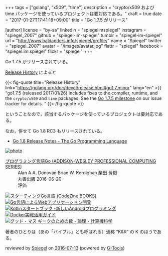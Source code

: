 +++
tags = ["golang", "x509", "time"]
description = "crypto/x509 および time パッケージを使っているプロジェクトは要対応である。"
draft = true
date = "2017-01-27T17:41:18+09:00"
title = "Go 1.7.5 がリリース"

[author]
  license = "by-sa"
  linkedin = "spiegelimspiegel"
  instagram = "spiegel_2007"
  github = "spiegel-im-spiegel"
  tumblr = "spiegel-im-spiegel"
  url = "http://www.baldanders.info/spiegel/profile/"
  name = "Spiegel"
  twitter = "spiegel_2007"
  avatar = "/images/avatar.jpg"
  flattr = "spiegel"
  facebook = "spiegel.im.spiegel"
  flickr = "spiegel"
+++

Go 1.7.5 がリリースされている。

[Release History](https://golang.org/doc/devel/release.html#go1.7.minor) によると

{{< fig-quote title="Release History" link="https://golang.org/doc/devel/release.html#go1.7.minor" lang="en" >}}
<q>go1.7.5 (released 2017/01/26) includes fixes to the compiler, runtime, and the <code>crypto/x509</code> and <code>time</code> packages. See the <a href="https://github.com/golang/go/issues?q=milestone%3AGo1.7.5">Go 1.7.5 milestone</a> on our issue tracker for details. </q>
{{< /fig-quote >}}

ということなので，該当するパッケージを使っているプロジェクトは要対応である。

なお，併せて Go 1.8 RC3 もリリースされている。

- [Go 1.8 Release Notes - The Go Programming Language](https://beta.golang.org/doc/go1.8)

<div class="hreview" ><a class="item url" href="http://www.amazon.co.jp/exec/obidos/ASIN/4621300253/baldandersinf-22/"><img src="http://ecx.images-amazon.com/images/I/410V3ulwP5L._SL160_.jpg" alt="photo" class="photo"  /></a><dl ><dt class="fn"><a class="item url" href="http://www.amazon.co.jp/exec/obidos/ASIN/4621300253/baldandersinf-22/">プログラミング言語Go (ADDISON-WESLEY PROFESSIONAL COMPUTING SERIES)</a></dt><dd>Alan A.A. Donovan Brian W. Kernighan 柴田 芳樹 </dd><dd>丸善出版 2016-06-20</dd><dd>評価<abbr class="rating" title="5"><img src="http://g-images.amazon.com/images/G/01/detail/stars-5-0.gif" alt="" /></abbr> </dd></dl><p class="similar"><a href="http://www.amazon.co.jp/exec/obidos/ASIN/4798142417/baldandersinf-22/" target="_top"><img src="http://images.amazon.com/images/P/4798142417.09._SCTHUMBZZZ_.jpg"  alt="スターティングGo言語 (CodeZine BOOKS)"  /></a> <a href="http://www.amazon.co.jp/exec/obidos/ASIN/4873117526/baldandersinf-22/" target="_top"><img src="http://images.amazon.com/images/P/4873117526.09._SCTHUMBZZZ_.jpg"  alt="Go言語によるWebアプリケーション開発"  /></a> <a href="http://www.amazon.co.jp/exec/obidos/ASIN/4865940391/baldandersinf-22/" target="_top"><img src="http://images.amazon.com/images/P/4865940391.09._SCTHUMBZZZ_.jpg"  alt="Kotlinスタートブック -新しいAndroidプログラミング"  /></a> <a href="http://www.amazon.co.jp/exec/obidos/ASIN/4839959234/baldandersinf-22/" target="_top"><img src="http://images.amazon.com/images/P/4839959234.09._SCTHUMBZZZ_.jpg"  alt="Docker実戦活用ガイド"  /></a> <a href="http://www.amazon.co.jp/exec/obidos/ASIN/4274218961/baldandersinf-22/" target="_top"><img src="http://images.amazon.com/images/P/4274218961.09._SCTHUMBZZZ_.jpg"  alt="グッド・マス ギークのための数・論理・計算機科学"  /></a> </p>
<p class="description">著者のひとりは（あの「バイブル」とも呼ばれる）通称 “K&amp;R” の K のほうである。</p>
<p class="gtools" >reviewed by <a href='#maker' class='reviewer'>Spiegel</a> on <abbr class="dtreviewed" title="2016-07-13">2016-07-13</abbr> (powered by <a href="http://www.goodpic.com/mt/aws/index.html" >G-Tools</a>)</p>
</div>
